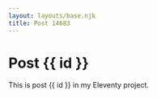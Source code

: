 ```yaml
---
layout: layouts/base.njk
title: Post 14683
---
```


# Post {{ id }}

This is post {{ id }} in my Eleventy project.
